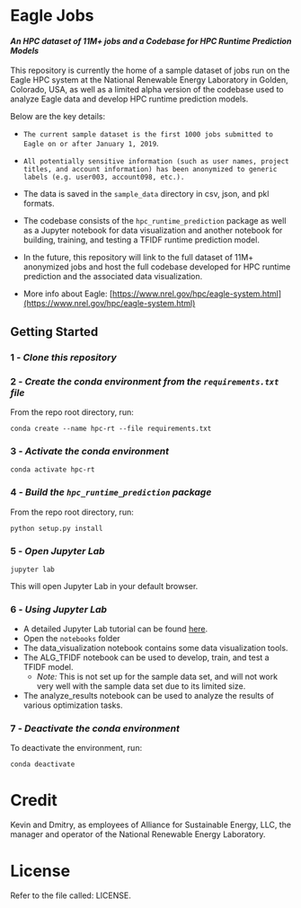 # Eagle Jobs
#### *An HPC dataset of 11M+ jobs and a Codebase for HPC Runtime Prediction Models*
This repository is currently the home of a sample dataset of jobs run on the Eagle HPC system at the National Renewable Energy Laboratory in Golden, Colorado, USA, as well as a limited alpha version of the codebase used to analyze Eagle data and develop HPC runtime prediction models.

Below are the key details:

* `The current sample dataset is the first 1000 jobs submitted to Eagle on or after January 1, 2019`. 

* `All potentially sensitive information (such as user names, project titles, and account information) has been anonymized to generic labels (e.g. user003, account098, etc.).`

* The data is saved in the `sample_data` directory in csv, json, and pkl formats.

* The codebase consists of the `hpc_runtime_prediction` package as well as a Jupyter notebook for data visualization and another notebook for building, training, and testing a TFIDF runtime prediction model.

* In the future, this repository will link to the full dataset of 11M+ anonymized jobs and host the full codebase developed for HPC runtime prediction and the associated data visualization.

* More info about Eagle: [https://www.nrel.gov/hpc/eagle-system.html](https://www.nrel.gov/hpc/eagle-system.html)

## Getting Started
### 1 - *Clone this repository*
### 2 -  *Create the conda environment from the `requirements.txt` file*
From the repo root directory, run:
```
conda create --name hpc-rt --file requirements.txt
```
### 3 - *Activate the conda environment*
```
conda activate hpc-rt
```
### 4 - *Build the `hpc_runtime_prediction` package*
From the repo root directory, run:
```
python setup.py install
```
### 5 - *Open Jupyter Lab*
```
jupyter lab
```
This will open Jupyter Lab in your default browser.
### 6 - *Using Jupyter Lab*
- A detailed Jupyter Lab tutorial can be found [here](https://jupyterlab.readthedocs.io/en/stable/).
- Open the `notebooks` folder
- The data_visualization notebook contains some data visualization tools.
- The ALG_TFIDF notebook can be used to develop, train, and test a TFIDF model.
    - *Note:* This is not set up for the sample data set, and will not work very well with the sample data set due to its limited size.
- The analyze_results notebook can be used to analyze the results of various optimization tasks.
### 7 - *Deactivate the conda environment*
To deactivate the environment, run:
```
conda deactivate
```

# Credit

Kevin and Dmitry, as employees of Alliance for Sustainable Energy, LLC, the manager and operator of the National Renewable Energy Laboratory.

# License

Refer to the file called: LICENSE.
